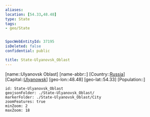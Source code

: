 ```yaml
---
aliases: 
location: [54.33,48.48]
type: State
tags:
- geo/State


SpocWebEntityId: 37195
isDeleted: false
confidential: public

title: State-Ulyanovsk_Oblast
---
```

[name::Ulyanovsk Oblast]
[name-abbr::]
[Country::[Russia](geo/Continent/Europe/Russia.md)]
[Capital::[Ulyanowsk](geo/Continent/Europe/Russia/City/Ulyanowsk.md)]
[geo-lon::48.48]
[geo-lat::54.33]
[Population::]



```leaflet
id: State-Ulyanovsk_Oblast
geojsonFolder: ./State-Ulyanovsk_Oblast/
markerFolder: ./State-Ulyanovsk_Oblast/City
zoomFeatures: true 
minZoom: 2 
maxZoom: 18
```



